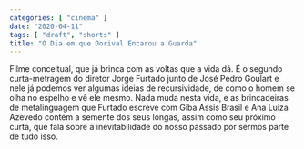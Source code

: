 ```yaml
---
categories: [ "cinema" ]
date: "2020-04-11"
tags: [ "draft", "shorts" ]
title: "O Dia em que Dorival Encarou a Guarda"
---
```

Filme conceitual, que já brinca com as voltas que a vida dá. É o
segundo curta-metragem do diretor Jorge Furtado junto de José Pedro
Goulart e nele já podemos ver algumas ideias de recursividade, de como
o homem se olha no espelho e vê ele mesmo. Nada muda nesta vida, e as
brincadeiras de metalinguagem que Furtado escreve com Giba Assis Brasil
e Ana Luiza Azevedo contém a semente dos seus longas, assim como seu
próximo curta, que fala sobre a inevitabilidade do nosso passado por
sermos parte de tudo isso.
